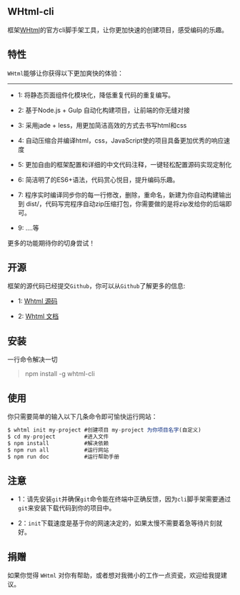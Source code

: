 
## WHtml-cli

框架[WHtml](https://github.com/helpcode/Whtml)的官方cli脚手架工具，让你更加快速的创建项目，感受编码的乐趣。

## 特性

`WHtml`能够让你获得以下更加爽快的体验：

---

- 1: 将静态页面组件化模块化，降低重复代码的重复编写。

- 2: 基于Node.js + Gulp 自动化构建项目，让前端的你无缝对接

- 3: 采用jade + less，用更加简洁高效的方式去书写html和css

- 4: 自动压缩合并编译html，css，JavaScript使的项目具备更加优秀的响应速度

- 5: 更加自由的框架配置和详细的中文代码注释，一键轻松配置源码实现定制化

- 6: 简洁明了的ES6+语法，代码赏心悦目，提升编码乐趣。

- 7: 程序实时编译同步你的每一行修改，删除，重命名，新建为你自动构建输出到 dist/，代码写完程序自动zip压缩打包，你需要做的是将zip发给你的后端即可。

- 9: ....等

更多的功能期待你的切身尝试！


## 开源

框架的源代码已经提交`Github`，你可以从`Github`了解更多的信息: 

- 1: [Whtml 源码](https://github.com/helpcode/Whtml)

- 2: [Whtml 文档](https://helpcode.github.io/Whtml/#/)


## 安装

一行命令解决一切

> npm install -g whtml-cli


## 使用

你只需要简单的输入以下几条命令即可愉快运行网站：

```js
$ whtml init my-project #创建项目 my-project 为你项目名字(自定义)
$ cd my-project         #进入文件
$ npm install           #解决依赖
$ npm run all           #运行网站
$ npm run doc           #运行帮助手册
```

## 注意

- 1：请先安装`git`并确保`git`命令能在终端中正确反馈，因为`cli`脚手架需要通过`git`来安装下载代码到你的项目中。

- 2：`init`下载速度是基于你的网速决定的，如果太慢不需要着急等待片刻就好。

## 捐赠


如果你觉得 `WHtml` 对你有帮助，或者想对我微小的工作一点资瓷，欢迎给我提建议。